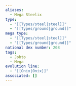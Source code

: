 ```yaml
---
aliases:
  - Mega Steelix
type:
  - "[[Types/steel|steel]]"
  - "[[Types/ground|ground]]"
mega type:
  - "[[Types/steel|steel]]"
  - "[[Types/ground|ground]]"
national dex number: 208
tags:
  - Johto
  - Mega
evolution line:
  - "[[Onix|Onix]]"
associated: []
---
```

